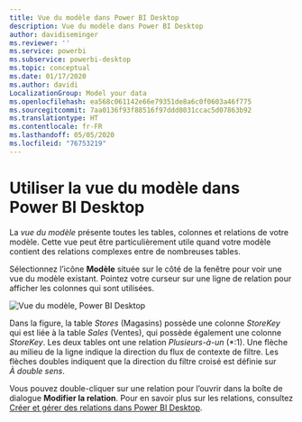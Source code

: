 ```yaml
---
title: Vue du modèle dans Power BI Desktop
description: Vue du modèle dans Power BI Desktop
author: davidiseminger
ms.reviewer: ''
ms.service: powerbi
ms.subservice: powerbi-desktop
ms.topic: conceptual
ms.date: 01/17/2020
ms.author: davidi
LocalizationGroup: Model your data
ms.openlocfilehash: ea568c061142e66e79351de8a6c0f0603a46f775
ms.sourcegitcommit: 7aa0136f93f88516f97ddd8031ccac5d07863b92
ms.translationtype: HT
ms.contentlocale: fr-FR
ms.lasthandoff: 05/05/2020
ms.locfileid: "76753219"
---
```

# <a name="work-with-model-view-in-power-bi-desktop"></a>Utiliser la vue du modèle dans Power BI Desktop

La *vue du modèle* présente toutes les tables, colonnes et relations de votre modèle. Cette vue peut être particulièrement utile quand votre modèle contient des relations complexes entre de nombreuses tables.

Sélectionnez l’icône **Modèle** située sur le côté de la fenêtre pour voir une vue du modèle existant. Pointez votre curseur sur une ligne de relation pour afficher les colonnes qui sont utilisées.

![Vue du modèle, Power BI Desktop](media/desktop-relationship-view/model-view-full-screen.png)

Dans la figure, la table *Stores* (Magasins) possède une colonne *StoreKey* qui est liée à la table *Sales* (Ventes), qui possède également une colonne *StoreKey*. Les deux tables ont une relation *Plusieurs-à-un* (\*:1). Une flèche au milieu de la ligne indique la direction du flux de contexte de filtre. Les flèches doubles indiquent que la direction du filtre croisé est définie sur *À double sens*.

Vous pouvez double-cliquer sur une relation pour l’ouvrir dans la boîte de dialogue **Modifier la relation**. Pour en savoir plus sur les relations, consultez [Créer et gérer des relations dans Power BI Desktop](desktop-create-and-manage-relationships.md).
